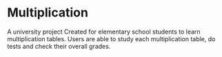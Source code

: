 # Multiplication
A university project
Created for elementary school students to learn multiplication tables. Users are able to study each multiplication table, do tests and check their overall grades.
